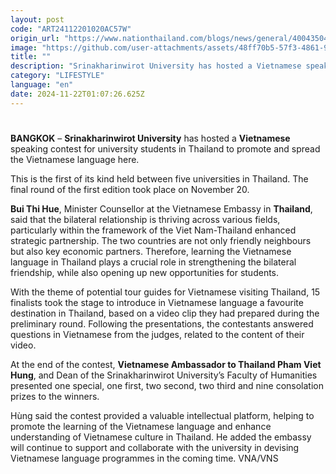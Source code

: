 ```yaml
---
layout: post
code: "ART24112201020AC57W"
origin_url: "https://www.nationthailand.com/blogs/news/general/40043504"
image: "https://github.com/user-attachments/assets/48ff70b5-57f3-4861-9bff-508e502efdc0"
title: ""
description: "Srinakharinwirot University has hosted a Vietnamese speaking contest for university students in Thailand to promote and spread the Vietnamese language here."
category: "LIFESTYLE"
language: "en"
date: 2024-11-22T01:07:26.625Z
---
```


# 









**BANGKOK** – **Srinakharinwirot University** has hosted a **Vietnamese** speaking contest for university students in Thailand to promote and spread the Vietnamese language here.

This is the first of its kind held between five universities in Thailand. The final round of the first edition took place on November 20.

**Bui Thi Hue**, Minister Counsellor at the Vietnamese Embassy in **Thailand**, said that the bilateral relationship is thriving across various fields, particularly within the framework of the Viet Nam-Thailand enhanced strategic partnership. The two countries are not only friendly neighbours but also key economic partners. Therefore, learning the Vietnamese language in Thailand plays a crucial role in strengthening the bilateral friendship, while also opening up new opportunities for students.

With the theme of potential tour guides for Vietnamese visiting Thailand, 15 finalists took the stage to introduce in Vietnamese language a favourite destination in Thailand, based on a video clip they had prepared during the preliminary round. Following the presentations, the contestants answered questions in Vietnamese from the judges, related to the content of their video.

At the end of the contest, **Vietnamese Ambassador to Thailand Pham Viet Hung**, and Dean of the Srinakharinwirot University’s Faculty of Humanities presented one special, one first, two second, two third and nine consolation prizes to the winners.

Hùng said the contest provided a valuable intellectual platform, helping to promote the learning of the Vietnamese language and enhance understanding of Vietnamese culture in Thailand. He added the embassy will continue to support and collaborate with the university in devising Vietnamese language programmes in the coming time. VNA/VNS